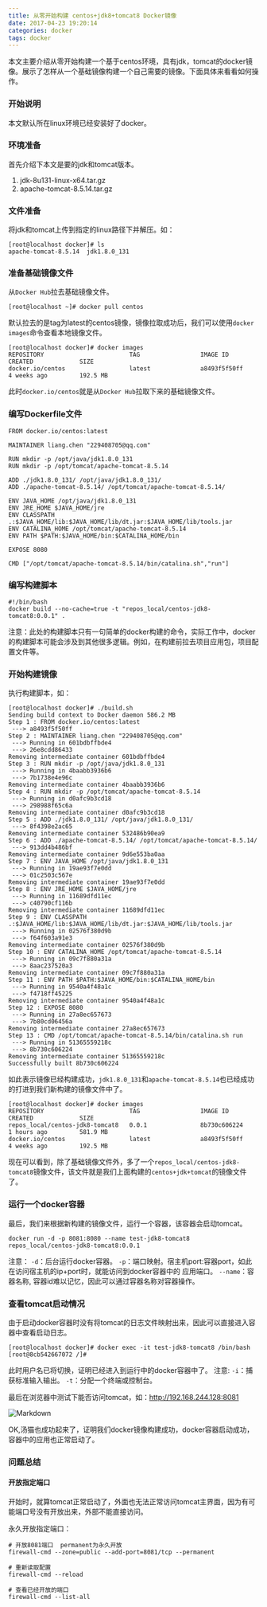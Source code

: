 ```yaml
---
title: 从零开始构建 centos+jdk8+tomcat8 Docker镜像
date: 2017-04-23 19:20:14
categories: docker
tags: docker
---
```


本文主要介绍从零开始构建一个基于centos环境，具有jdk，tomcat的docker镜像。展示了怎样从一个基础镜像构建一个自己需要的镜像。下面具体来看看如何操作。
<!-- more -->

### 开始说明
本文默认所在linux环境已经安装好了docker。

### 环境准备
首先介绍下本文是要的jdk和tomcat版本。
1. jdk-8u131-linux-x64.tar.gz
2. apache-tomcat-8.5.14.tar.gz

### 文件准备
将jdk和tomcat上传到指定的linux路径下并解压。如：
```shell
[root@localhost docker]# ls
apache-tomcat-8.5.14  jdk1.8.0_131
```

### 准备基础镜像文件
从`Docker Hub`拉去基础镜像文件。
```shell
[root@localhost ~]# docker pull centos
```
默认拉去的是tag为latest的centos镜像，镜像拉取成功后，我们可以使用`docker images`命令查看本地镜像文件。
```shell
[root@localhost docker]# docker images
REPOSITORY                        TAG                 IMAGE ID            CREATED             SIZE
docker.io/centos                  latest              a8493f5f50ff        4 weeks ago         192.5 MB         
```
此时`docker.io/centos`就是从`Docker Hub`拉取下来的基础镜像文件。

### 编写Dockerfile文件
```
FROM docker.io/centos:latest

MAINTAINER liang.chen "229408705@qq.com"

RUN mkdir -p /opt/java/jdk1.8.0_131
RUN mkdir -p /opt/tomcat/apache-tomcat-8.5.14

ADD ./jdk1.8.0_131/ /opt/java/jdk1.8.0_131/
ADD ./apache-tomcat-8.5.14/ /opt/tomcat/apache-tomcat-8.5.14/

ENV JAVA_HOME /opt/java/jdk1.8.0_131
ENV JRE_HOME $JAVA_HOME/jre
ENV CLASSPATH .:$JAVA_HOME/lib:$JAVA_HOME/lib/dt.jar:$JAVA_HOME/lib/tools.jar
ENV CATALINA_HOME /opt/tomcat/apache-tomcat-8.5.14
ENV PATH $PATH:$JAVA_HOME/bin:$CATALINA_HOME/bin

EXPOSE 8080

CMD ["/opt/tomcat/apache-tomcat-8.5.14/bin/catalina.sh","run"]
```

### 编写构建脚本
```
#!/bin/bash
docker build --no-cache=true -t "repos_local/centos-jdk8-tomcat8:0.0.1" .
```
注意：此处的构建脚本只有一句简单的docker构建的命令，实际工作中，docker的构建脚本可能会涉及到其他很多逻辑。例如，在构建前拉去项目应用包，项目配置文件等。

### 开始构建镜像
执行构建脚本，如：
```shell
[root@localhost docker]# ./build.sh 
Sending build context to Docker daemon 586.2 MB
Step 1 : FROM docker.io/centos:latest
 ---> a8493f5f50ff
Step 2 : MAINTAINER liang.chen "229408705@qq.com"
 ---> Running in 601bdbffbde4
 ---> 26e8cdd86433
Removing intermediate container 601bdbffbde4
Step 3 : RUN mkdir -p /opt/java/jdk1.8.0_131
 ---> Running in 4baabb3936b6
 ---> 7b1738e4e96c
Removing intermediate container 4baabb3936b6
Step 4 : RUN mkdir -p /opt/tomcat/apache-tomcat-8.5.14
 ---> Running in d0afc9b3cd18
 ---> 298988f65c6a
Removing intermediate container d0afc9b3cd18
Step 5 : ADD ./jdk1.8.0_131/ /opt/java/jdk1.8.0_131/
 ---> 8f4398e2ac65
Removing intermediate container 532486b90ea9
Step 6 : ADD ./apache-tomcat-8.5.14/ /opt/tomcat/apache-tomcat-8.5.14/
 ---> 913dd4b486bf
Removing intermediate container 9d6e553ba0aa
Step 7 : ENV JAVA_HOME /opt/java/jdk1.8.0_131
 ---> Running in 19ae93f7e0dd
 ---> 01c2503c567e
Removing intermediate container 19ae93f7e0dd
Step 8 : ENV JRE_HOME $JAVA_HOME/jre
 ---> Running in 11689dfd11ec
 ---> c40790cf116b
Removing intermediate container 11689dfd11ec
Step 9 : ENV CLASSPATH .:$JAVA_HOME/lib:$JAVA_HOME/lib/dt.jar:$JAVA_HOME/lib/tools.jar
 ---> Running in 02576f380d9b
 ---> f64f603a91e3
Removing intermediate container 02576f380d9b
Step 10 : ENV CATALINA_HOME /opt/tomcat/apache-tomcat-8.5.14
 ---> Running in 09c7f880a31a
 ---> 8aac237520a3
Removing intermediate container 09c7f880a31a
Step 11 : ENV PATH $PATH:$JAVA_HOME/bin:$CATALINA_HOME/bin
 ---> Running in 9540a4f48a1c
 ---> f4718ff45225
Removing intermediate container 9540a4f48a1c
Step 12 : EXPOSE 8080
 ---> Running in 27a8ec657673
 ---> 7b80cd06456a
Removing intermediate container 27a8ec657673
Step 13 : CMD /opt/tomcat/apache-tomcat-8.5.14/bin/catalina.sh run
 ---> Running in 51365559218c
 ---> 8b730c606224
Removing intermediate container 51365559218c
Successfully built 8b730c606224
```
如此表示镜像已经构建成功，`jdk1.8.0_131`和`apache-tomcat-8.5.14`也已经成功的打进到我们新构建的镜像文件中了。

```shell
[root@localhost docker]# docker images
REPOSITORY                        TAG                 IMAGE ID            CREATED             SIZE
repos_local/centos-jdk8-tomcat8   0.0.1               8b730c606224        1 hours ago         581.9 MB
docker.io/centos                  latest              a8493f5f50ff        4 weeks ago         192.5 MB
```
现在可以看到，除了基础镜像文件外，多了一个`repos_local/centos-jdk8-tomcat8`镜像文件，该文件就是我们上面构建的`centos+jdk+tomcat`的镜像文件了。

### 运行一个docker容器
最后，我们来根据新构建的镜像文件，运行一个容器，该容器会启动tomcat。
```shell
docker run -d -p 8081:8080 --name test-jdk8-tomcat8 repos_local/centos-jdk8-tomcat8:0.0.1
```
注意：
`-d`：后台运行docker容器。
`-p`：端口映射。宿主机port:容器port，如此在访问宿主机的ip+port时，就能访问到docker容器中的 应用端口。
`--name`：容器名称, 容器id难以记忆，因此可以通过容器名称对容器操作。

### 查看tomcat启动情况
由于启动docker容器时没有将tomcat的日志文件映射出来，因此可以直接进入容器中查看启动日志。
```shell
[root@localhost docker]# docker exec -it test-jdk8-tomcat8 /bin/bash
[root@8cb542667072 /]# 
```
此时用户名已将切换，证明已经进入到运行中的docker容器中了。
注意:
	`-i`：捕获标准输入输出。
	`-t`：分配一个终端或控制台。

最后在浏览器中测试下能否访问tomcat，如：http://192.168.244.128:8081

![Markdown](http://i4.buimg.com/1949/3cf760a6f497891b.png)

OK,汤猫也成功起来了，证明我们docker镜像构建成功，docker容器启动成功，容器中的应用也正常启动了。

### 问题总结
#### 开放指定端口
开始时，就算tomcat正常启动了，外面也无法正常访问tomcat主界面，因为有可能端口号没有开放出来，外部不能直接访问。

永久开放指定端口：
```
# 开放8081端口  permanent为永久开放
firewall-cmd --zone=public --add-port=8081/tcp --permanent

# 重新读取配置
firewall-cmd --reload

# 查看已经开放的端口
firewall-cmd --list-all
```